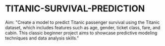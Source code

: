 # TITANIC-SURVIVAL-PREDICTION
Aim: "Create a model to predict Titanic passenger survival using the Titanic dataset, which includes features such as age, gender, ticket class, fare, and cabin. This classic beginner project aims to showcase predictive modeling techniques and data analysis skills."
